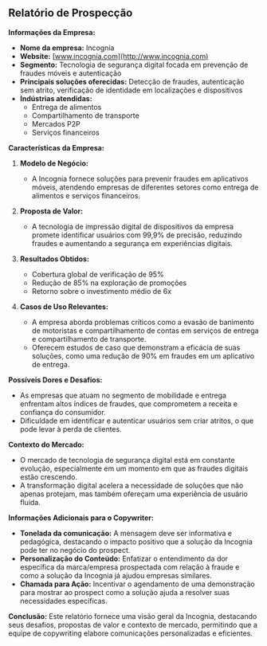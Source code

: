 ## Relatório de Prospecção

**Informações da Empresa:**
- **Nome da empresa:** Incognia
- **Website:** [www.incognia.com](http://www.incognia.com)
- **Segmento:** Tecnologia de segurança digital focada em prevenção de fraudes móveis e autenticação
- **Principais soluções oferecidas:** Detecção de fraudes, autenticação sem atrito, verificação de identidade em localizações e dispositivos
- **Indústrias atendidas:** 
  * Entrega de alimentos
  * Compartilhamento de transporte
  * Mercados P2P
  * Serviços financeiros

**Características da Empresa:**
1. **Modelo de Negócio:**
   - A Incognia fornece soluções para prevenir fraudes em aplicativos móveis, atendendo empresas de diferentes setores como entrega de alimentos e serviços financeiros.

2. **Proposta de Valor:**
   - A tecnologia de impressão digital de dispositivos da empresa promete identificar usuários com 99,9% de precisão, reduzindo fraudes e aumentando a segurança em experiências digitais.

3. **Resultados Obtidos:**
   - Cobertura global de verificação de 95%
   - Redução de 85% na exploração de promoções
   - Retorno sobre o investimento médio de 6x

4. **Casos de Uso Relevantes:**
   - A empresa aborda problemas críticos como a evasão de banimento de motoristas e compartilhamento de contas em serviços de entrega e compartilhamento de transporte.
   - Oferecem estudos de caso que demonstram a eficácia de suas soluções, como uma redução de 90% em fraudes em um aplicativo de entrega.

**Possíveis Dores e Desafios:**
- As empresas que atuam no segmento de mobilidade e entrega enfrentam altos índices de fraudes, que comprometem a receita e confiança do consumidor.
- Dificuldade em identificar e autenticar usuários sem criar atritos, o que pode levar à perda de clientes.

**Contexto do Mercado:**
- O mercado de tecnologia de segurança digital está em constante evolução, especialmente em um momento em que as fraudes digitais estão crescendo.
- A transformação digital acelera a necessidade de soluções que não apenas protejam, mas também ofereçam uma experiência de usuário fluida.

**Informações Adicionais para o Copywriter:**
- **Tonelada da comunicação:** A mensagem deve ser informativa e pedagógica, destacando o impacto positivo que a solução da Incognia pode ter no negócio do prospect.
- **Personalização do Conteúdo:** Enfatizar o entendimento da dor específica da marca/empresa prospectada com relação à fraude e como a solução da Incognia já ajudou empresas similares.
- **Chamada para Ação:** Incentivar o agendamento de uma demonstração para mostrar ao prospect como a solução ajuda a resolver suas necessidades específicas.

**Conclusão:**
Este relatório fornece uma visão geral da Incognia, destacando seus desafios, propostas de valor e contexto de mercado, permitindo que a equipe de copywriting elabore comunicações personalizadas e eficientes.